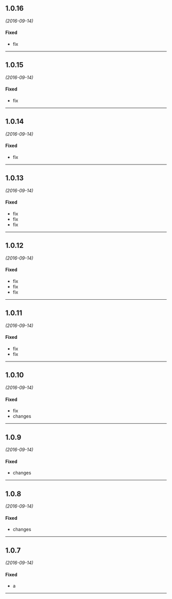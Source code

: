 ## 1.0.16
*(2016-09-14)*

#### Fixed
* fix
---

## 1.0.15
*(2016-09-14)*

#### Fixed
* fix
---

## 1.0.14
*(2016-09-14)*

#### Fixed
* fix
---
## 1.0.13
*(2016-09-14)*

#### Fixed
* fix
* fix
* fix

---

## 1.0.12
*(2016-09-14)*

#### Fixed
* fix
* fix
* fix

---

## 1.0.11
*(2016-09-14)*

#### Fixed
* fix
* fix

---

## 1.0.10
*(2016-09-14)*

#### Fixed
* fix
* changes

---

## 1.0.9
*(2016-09-14)*

#### Fixed
* changes

---

## 1.0.8
*(2016-09-14)*

#### Fixed
* changes

---

## 1.0.7
*(2016-09-14)*

#### Fixed
* a

---



